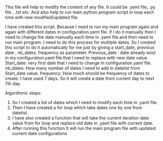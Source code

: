 This file will help to modify the content of any file. It could be .yaml file, .py file , .txt etc.
And also help to run main python program script in loop each time with new modified/updated file.

I have created this script. Because I need to run my main program again and again with different dates in configuration.yaml file.
If I do it manually then I need to change the date manually each time in .yaml file and then need to run main program. I need to do this process
for multiple dates. So I created this script to do it automatically for me just by giving a start_date, previous date , nb_dates, frequency as parameter.
Previous_date : date already exist in my configuration.yaml file that I need to replace with new date value.
Start_date: very first date that I need to change in configuration.yaml file.
nb_dates: How many number of dates I need to add in datelist from Start_date value.
frequency: How much should be frequency of dates to create. I have used 7 days. So it will create a date from current day to next 7th day.

Algorithmic steps:

1. So I created a list of dates which I need to modify each time in .yaml file. 
2. Then I have created a for loop which take dates one by one from datelist.
3. I have also created a function that will take the current iteration date value from for loop and replace old date in .yaml file with current date.
4. After running this function It will run the main program file with updated current date configurations